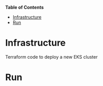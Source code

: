 <!-- START doctoc generated TOC please keep comment here to allow auto update -->
<!-- DON'T EDIT THIS SECTION, INSTEAD RE-RUN doctoc TO UPDATE -->
**Table of Contents**

- [Infrastructure](#infrastructure)
- [Run](#run)

<!-- END doctoc generated TOC please keep comment here to allow auto update -->

# Infrastructure

Terraform code to deploy a new EKS cluster

# Run

